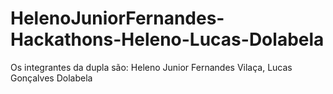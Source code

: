 # HelenoJuniorFernandes-Hackathons-Heleno-Lucas-Dolabela
Os integrantes da dupla são: Heleno Junior Fernandes Vilaça, Lucas Gonçalves Dolabela
